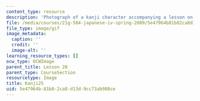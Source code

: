 ```yaml
---
content_type: resource
description: 'Photograph of a kanji character accompanying a lesson on Japanese. '
file: /media/courses/21g-504-japanese-iv-spring-2009/5e47964b81b82ca8d13d9cc73ab988ce_Kanji25.gif
file_type: image/gif
image_metadata:
  caption: ''
  credit: ''
  image-alt: ''
learning_resource_types: []
ocw_type: OCWImage
parent_title: Lesson 20
parent_type: CourseSection
resourcetype: Image
title: Kanji25
uid: 5e47964b-81b8-2ca8-d13d-9cc73ab988ce
---
```

